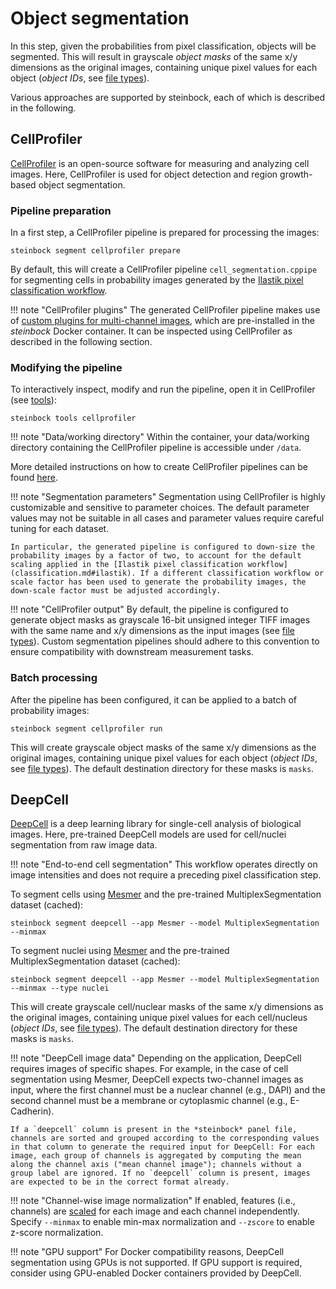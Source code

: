 # Object segmentation

In this step, given the probabilities from pixel classification, objects will be segmented. This will result in grayscale *object masks* of the same x/y dimensions as the original images, containing unique pixel values for each object (*object IDs*, see [file types](../specs/file-types.md#masks)).

Various approaches are supported by steinbock, each of which is described in the following.

## CellProfiler

[CellProfiler](https://cellprofiler.org) is an open-source software for measuring and analyzing cell images. Here, CellProfiler is used for object detection and region growth-based object segmentation.

### Pipeline preparation

In a first step, a CellProfiler pipeline is prepared for processing the images:

    steinbock segment cellprofiler prepare

By default, this will create a CellProfiler pipeline `cell_segmentation.cppipe` for segmenting cells in probability images generated by the [Ilastik pixel classification workflow](classification.md#ilastik).

!!! note "CellProfiler plugins"
    The generated CellProfiler pipeline makes use of [custom plugins for multi-channel images](https://github.com/BodenmillerGroup/ImcPluginsCP), which are pre-installed in the *steinbock* Docker container. It can be inspected using CellProfiler as described in the following section.    

### Modifying the pipeline

To interactively inspect, modify and run the pipeline, open it in CellProfiler (see [tools](tools.md#cellprofiler)):

    steinbock tools cellprofiler

!!! note "Data/working directory"
    Within the container, your data/working directory containing the CellProfiler pipeline is accessible under `/data`.

More detailed instructions on how to create CellProfiler pipelines can be found [here](https://cellprofiler-manual.s3.amazonaws.com/CellProfiler-4.1.3/help/pipelines_building.html).

!!! note "Segmentation parameters"
    Segmentation using CellProfiler is highly customizable and sensitive to parameter choices. The default parameter values may not be suitable in all cases and parameter values require careful tuning for each dataset.

    In particular, the generated pipeline is configured to down-size the probability images by a factor of two, to account for the default scaling applied in the [Ilastik pixel classification workflow](classification.md#ilastik). If a different classification workflow or scale factor has been used to generate the probability images, the down-scale factor must be adjusted accordingly.

!!! note "CellProfiler output"
    By default, the pipeline is configured to generate object masks as grayscale 16-bit unsigned integer TIFF images with the same name and x/y dimensions as the input images (see [file types](../specs/file-types.md#masks)). Custom segmentation pipelines should adhere to this convention to ensure compatibility with downstream measurement tasks.

### Batch processing

After the pipeline has been configured, it can be applied to a batch of probability images:

    steinbock segment cellprofiler run

This will create grayscale object masks of the same x/y dimensions as the original images, containing unique pixel values for each object (*object IDs*, see [file types](../specs/file-types.md#masks)). The default destination directory for these masks is `masks`.

## DeepCell

[DeepCell](https://github.com/vanvalenlab/deepcell-tf) is a deep learning library for single-cell analysis of biological images. Here, pre-trained DeepCell models are used for cell/nuclei segmentation from raw image data.

!!! note "End-to-end cell segmentation"
    This workflow operates directly on image intensities and does not require a preceding pixel classification step.

To segment cells using [Mesmer](https://github.com/vanvalenlab/intro-to-deepcell/tree/master/pretrained_models#mesmer-segmentation-model) and the pre-trained MultiplexSegmentation dataset (cached):

    steinbock segment deepcell --app Mesmer --model MultiplexSegmentation --minmax

To segment nuclei using [Mesmer](https://github.com/vanvalenlab/intro-to-deepcell/tree/master/pretrained_models#mesmer-segmentation-model) and the pre-trained MultiplexSegmentation dataset (cached):

    steinbock segment deepcell --app Mesmer --model MultiplexSegmentation --minmax --type nuclei

This will create grayscale cell/nuclear masks of the same x/y dimensions as the original images, containing unique pixel values for each cell/nucleus (*object IDs*, see [file types](../specs/file-types.md#masks)). The default destination directory for these masks is `masks`.

!!! note "DeepCell image data"
    Depending on the application, DeepCell requires images of specific shapes. For example, in the case of cell segmentation using Mesmer, DeepCell expects two-channel images as input, where the first channel must be a nuclear channel (e.g., DAPI) and the second channel must be a membrane or cytoplasmic channel (e.g., E-Cadherin).

    If a `deepcell` column is present in the *steinbock* panel file, channels are sorted and grouped according to the corresponding values in that column to generate the required input for DeepCell: For each image, each group of channels is aggregated by computing the mean along the channel axis ("mean channel image"); channels without a group label are ignored. If no `deepcell` column is present, images are expected to be in the correct format already.

!!! note "Channel-wise image normalization"
    If enabled, features (i.e., channels) are [scaled](https://en.wikipedia.org/wiki/Feature_scaling) for each image and each channel independently. Specify `--minmax` to enable min-max normalization and `--zscore` to enable z-score normalization.

!!! note "GPU support"
    For Docker compatibility reasons, DeepCell segmentation using GPUs is not supported. If GPU support is required, consider using GPU-enabled Docker containers provided by DeepCell.
